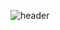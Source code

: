 ![header](https://capsule-render.vercel.app/api?type=waving&color=gradient&height=200&section=header&text=aloha!&animation=twinkling&fontSize=40)
